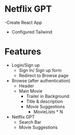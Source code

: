 # Netflix GPT

-Create React App
- Configured Tailwind


# Features

- Login/Sign up
    - Sign In/ Sign up form
    - Redirect to Browse page
- Browse (after authentication)
    - Header
    - Main Movie
        - Trailer in Background
        - Title & description
        - Movie Suggestions
            - MovieLists * N
- Netflix GPT
    - Search Bar
    - Movie Suggestions